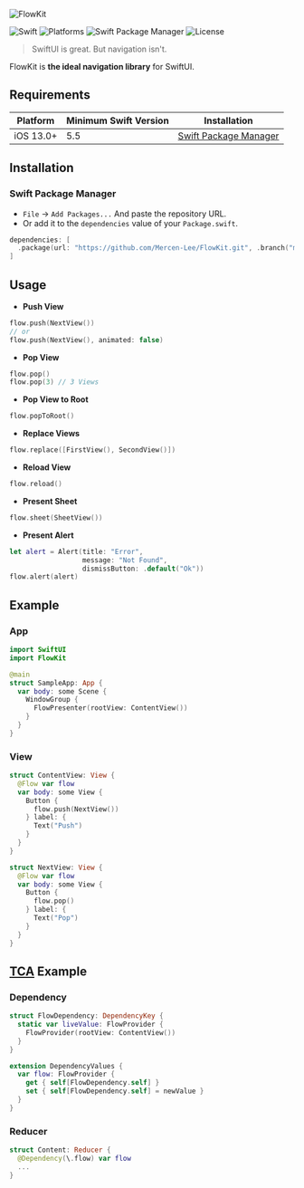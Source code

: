![FlowKit](https://raw.githubusercontent.com/Mercen-Lee/FlowKit/main/Resources/FlowKitLogo.svg)

![Swift](https://img.shields.io/badge/Swift-5.5_5.6_5.7_5.8-Orange?style=flat-square)
![Platforms](https://img.shields.io/badge/Platforms-iOS-yellowgreen?style=flat-square)
![Swift Package Manager](https://img.shields.io/badge/Swift_Package_Manager-compatible-orange?style=flat-square)
![License](https://img.shields.io/badge/License-MIT-blue?style=flat-square)

> SwiftUI is great. But navigation isn't.

FlowKit is **the ideal navigation library** for SwiftUI.

## Requirements
| Platform | Minimum Swift Version | Installation |
| --- | --- | --- |
| iOS 13.0+ | 5.5 | [Swift Package Manager](#swift-package-manager) |

## Installation
### Swift Package Manager
- `File` -> `Add Packages...` And paste the repository URL.
- Or add it to the `dependencies` value of your `Package.swift`.
```swift
dependencies: [
  .package(url: "https://github.com/Mercen-Lee/FlowKit.git", .branch("main"))
]
```

## Usage
- **Push View**
```swift
flow.push(NextView())
// or
flow.push(NextView(), animated: false)
```
- **Pop View**
```swift
flow.pop()
flow.pop(3) // 3 Views
```
- **Pop View to Root**
```swift
flow.popToRoot()
```
- **Replace Views**
```swift
flow.replace([FirstView(), SecondView()])
```
- **Reload View**
```swift
flow.reload()
```
- **Present Sheet**
```swift
flow.sheet(SheetView())
```
- **Present Alert**
```swift
let alert = Alert(title: "Error",
                  message: "Not Found",
                  dismissButton: .default("Ok"))
flow.alert(alert)
```

## Example
### App
```swift
import SwiftUI
import FlowKit

@main
struct SampleApp: App {
  var body: some Scene {
    WindowGroup {
      FlowPresenter(rootView: ContentView())
    }
  }
}
```
### View
```swift
struct ContentView: View {
  @Flow var flow
  var body: some View {
    Button {
      flow.push(NextView())
    } label: {
      Text("Push")
    }
  }
}

struct NextView: View {
  @Flow var flow
  var body: some View {
    Button {
      flow.pop()
    } label: {
      Text("Pop")
    }
  }
}
```

## [TCA](https://github.com/pointfreeco/swift-composable-architecture) Example
### Dependency
```swift
struct FlowDependency: DependencyKey {
  static var liveValue: FlowProvider {
    FlowProvider(rootView: ContentView())
  }
}

extension DependencyValues {
  var flow: FlowProvider {
    get { self[FlowDependency.self] }
    set { self[FlowDependency.self] = newValue }
  }
}
```
### Reducer
```swift
struct Content: Reducer {
  @Dependency(\.flow) var flow
  ...
}
```
